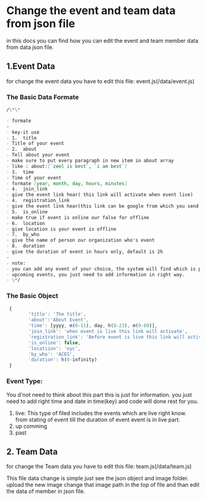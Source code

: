 # Change the event and team data from json file

in this docs you can find how you can edit the event and team member data from data json file.

## 1.Event Data

for change the event data you have to edit this file: event.js(/data/event.js)

### The Basic Data Formate

```md
/\*\*

- formate
-
- key-it use
- 1.  title
- Title of your event
- 2.  about
- Tell about your event
- make sure to put every paragraph in new item in about array
- like : about:[`zeel is best`, `i am best`]
- 3.  time
- Time of your event
- formate [year, month, day, hours, minutes]
- 4.  join_link
- give the event link hear( this link will activate when event live)
- 4.  registration_link
- give the event link hear(this link can be google from which you send before event)
- 5.  is_online
- make true if event is online our false for offline
- 6.  location
- give location is your event is offline
- 7.  by_who
- give the name of person our organization who's event
- 8.  duration
- give the duration of event in hours only, default is 2h
-
- note:
- you can add any event of your choice, the system will find which is past and which are
- upcoming events, you just need to add information in right way.
- \*/
```

### The Basic Object

```js
 {
        'title': 'The title',
        'about':'About Event',
        'time': [yyyy, m(0-11), day, h(0-23), m(0-60)],
        'join_link': 'when event is live this link will activate',
        'registration_link': 'Before event is live this link will activate',
        'is_online': false,
        'locatiion': 'xyc',
        'by_who': 'ACES',
        'duration': h(0-infinity)
 }
```


### Event Type:

You d'not need to think about this part this is just for information. you just need to add right time and date in time(key) and code will done rest for you.

1. live:
    This type of filed includes the events which are live right know. from stating of event till the duration of event event is in live part.
2. up comming
3. past




## 2. Team Data

for change the Team data you have to edit this file: team.js(/data/team.js)

This file data change is simple just see the json object and image folder. upload the new image change that image path in the top of file and than edit the data of member in json file.